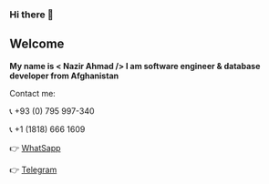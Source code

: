 ### Hi there 👋

## Welcome
**My name is < Nazir Ahmad /> I am software engineer & database developer from Afghanistan**

Contact me:

:telephone_receiver: +93 (0) 795 997-340 

:telephone_receiver: +1 (1818) 666 1609

:point_right: [WhatSapp](https://web.whatsapp.com/send?phone=+937597340&amp;text=Hi-Nazir-I-am-Come-from-your-GitHub!) 

:point_right: [Telegram](http://t.me/nazirahmad7340)

